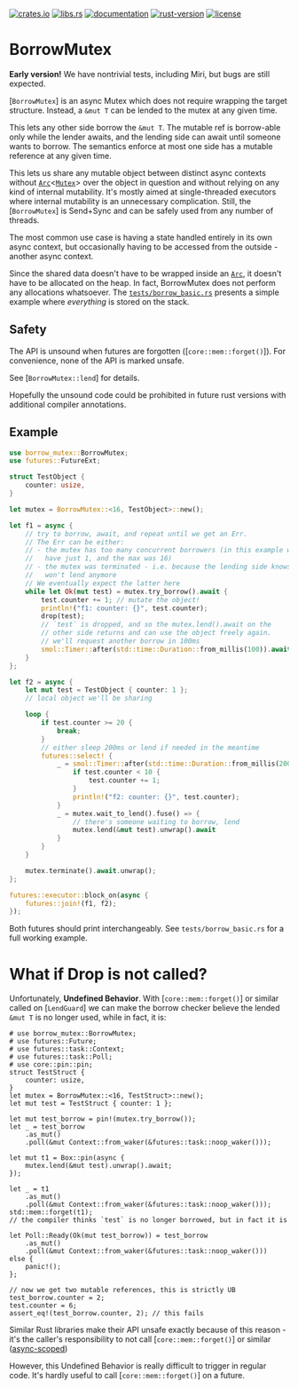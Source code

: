 [![crates.io](https://img.shields.io/crates/v/borrow_mutex)][crates.io]
[![libs.rs](https://img.shields.io/badge/libs.rs-borrow_mutex-orange)][libs.rs]
[![documentation](https://img.shields.io/docsrs/borrow_mutex)][documentation]
[![rust-version](https://img.shields.io/static/v1?label=Rust&message=1.65.0)][rust-version]
[![license](https://img.shields.io/crates/l/borrow_mutex)][license]

[crates.io]: https://crates.io/crates/borrow_mutex
[libs.rs]: https://lib.rs/crates/borrow_mutex
[documentation]: https://docs.rs/borrow_mutex
[rust-version]: https://www.rust-lang.org
[license]: https://github.com/darsto/borrow_mutex/blob/master/LICENSE

# BorrowMutex

**Early version!** We have nontrivial tests, including Miri, but bugs are still expected.

[`BorrowMutex`] is an async Mutex which does not require wrapping the target
structure. Instead, a `&mut T` can be lended to the mutex at any given time.

This lets any other side borrow the `&mut T`. The mutable ref is borrow-able
only while the lender awaits, and the lending side can await until someone
wants to borrow. The semantics enforce at most one side has a mutable reference
at any given time.

This lets us share any mutable object between distinct async contexts
without [`Arc`]<[`Mutex`]> over the object in question and without relying
on any kind of internal mutability. It's mostly aimed at single-threaded
executors where internal mutability is an unnecessary complication.
Still, the [`BorrowMutex`] is Send+Sync and can be safely used from
any number of threads.

The most common use case is having a state handled entirely in its own
async context, but occasionally having to be accessed from the outside -
another async context.

Since the shared data doesn't have to be wrapped inside an [`Arc`],
it doesn't have to be allocated on the heap. In fact, BorrowMutex does not
perform any allocations whatsoever. The
[`tests/borrow_basic.rs`](https://github.com/darsto/borrow_mutex/blob/master/tests/borrow_basic.rs)
presents a simple example where *everything* is stored on the stack.

## Safety

The API is unsound when futures are forgotten ([`core::mem::forget()`]).
For convenience, none of the API is marked unsafe.

See [`BorrowMutex::lend`] for details.

Hopefully the unsound code could be prohibited in future rust versions
with additional compiler annotations.

## Example

```rust
use borrow_mutex::BorrowMutex;
use futures::FutureExt;

struct TestObject {
    counter: usize,
}

let mutex = BorrowMutex::<16, TestObject>::new();

let f1 = async {
    // try to borrow, await, and repeat until we get an Err.
    // The Err can be either:
    // - the mutex has too many concurrent borrowers (in this example we
    //   have just 1, and the max was 16)
    // - the mutex was terminated - i.e. because the lending side knows it
    //   won't lend anymore
    // We eventually expect the latter here
    while let Ok(mut test) = mutex.try_borrow().await {
        test.counter += 1; // mutate the object!
        println!("f1: counter: {}", test.counter);
        drop(test);
        // `test` is dropped, and so the mutex.lend().await on the
        // other side returns and can use the object freely again.
        // we'll request another borrow in 100ms
        smol::Timer::after(std::time::Duration::from_millis(100)).await;
    }
};

let f2 = async {
    let mut test = TestObject { counter: 1 };
    // local object we'll be sharing

    loop {
        if test.counter >= 20 {
            break;
        }
        // either sleep 200ms or lend if needed in the meantime
        futures::select! {
            _ = smol::Timer::after(std::time::Duration::from_millis(200)).fuse() => {
                if test.counter < 10 {
                    test.counter += 1;
                }
                println!("f2: counter: {}", test.counter);
            }
            _ = mutex.wait_to_lend().fuse() => {
                // there's someone waiting to borrow, lend
                mutex.lend(&mut test).unwrap().await
            }
        }
    }

    mutex.terminate().await.unwrap();
};

futures::executor::block_on(async {
    futures::join!(f1, f2);
});
```

Both futures should print interchangeably. See `tests/borrow_basic.rs` for
a full working example.

# What if Drop is not called?

Unfortunately, **Undefined Behavior**. With [`core::mem::forget()`] or similar
called on [`LendGuard`] we can make the borrow checker believe the lended
`&mut T` is no longer used, while in fact, it is:

```rust,should_panic
# use borrow_mutex::BorrowMutex;
# use futures::Future;
# use futures::task::Context;
# use futures::task::Poll;
# use core::pin::pin;
struct TestStruct {
    counter: usize,
}
let mutex = BorrowMutex::<16, TestStruct>::new();
let mut test = TestStruct { counter: 1 };

let mut test_borrow = pin!(mutex.try_borrow());
let _ = test_borrow
    .as_mut()
    .poll(&mut Context::from_waker(&futures::task::noop_waker()));

let mut t1 = Box::pin(async {
    mutex.lend(&mut test).unwrap().await;
});

let _ = t1
    .as_mut()
    .poll(&mut Context::from_waker(&futures::task::noop_waker()));
std::mem::forget(t1);
// the compiler thinks `test` is no longer borrowed, but in fact it is

let Poll::Ready(Ok(mut test_borrow)) = test_borrow
    .as_mut()
    .poll(&mut Context::from_waker(&futures::task::noop_waker()))
else {
    panic!();
};

// now we get two mutable references, this is strictly UB
test_borrow.counter = 2;
test.counter = 6;
assert_eq!(test_borrow.counter, 2); // this fails
```

Similar Rust libraries make their API unsafe exactly because of this reason -
it's the caller's responsibility to not call [`core::mem::forget()`] or similar
([async-scoped](https://docs.rs/async-scoped/0.9.0/async_scoped/struct.Scope.html#method.scope))

However, this Undefined Behavior is really difficult to trigger in regular
code. It's hardly useful to call [`core::mem::forget()`] on a future.

[`Arc`]: std::sync::Arc
[`Mutex`]: std::sync::Mutex
